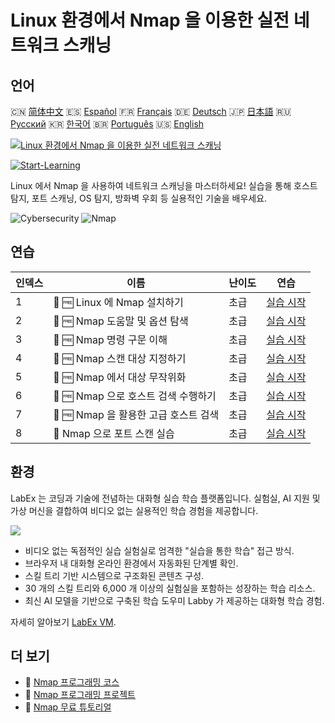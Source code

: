 # Linux 환경에서 Nmap 을 이용한 실전 네트워크 스캐닝

## 언어

🇨🇳 [简体中文](README_zh.md) 🇪🇸 [Español](README_es.md) 🇫🇷 [Français](README_fr.md) 🇩🇪 [Deutsch](README_de.md) 🇯🇵 [日本語](README_ja.md) 🇷🇺 [Русский](README_ru.md) 🇰🇷 [한국어](README_ko.md) 🇧🇷 [Português](README_pt.md) 🇺🇸 [English](README.md) 

[![Linux 환경에서 Nmap 을 이용한 실전 네트워크 스캐닝](https://cover-creator.labex.io/hands-on-network-scanning-with-nmap-on-linux.png?lang=ko)](https://labex.io/ko/courses/hands-on-network-scanning-with-nmap-on-linux)

[![Start-Learning](https://img.shields.io/badge/Start-Learning-whitesmoke?style=for-the-badge)](https://labex.io/ko/courses/hands-on-network-scanning-with-nmap-on-linux)

Linux 에서 Nmap 을 사용하여 네트워크 스캐닝을 마스터하세요! 실습을 통해 호스트 탐지, 포트 스캐닝, OS 탐지, 방화벽 우회 등 실용적인 기술을 배우세요.

![Cybersecurity](https://img.shields.io/badge/Cybersecurity-whitesmoke?style=for-the-badge&logo=cybersecurity)
![Nmap](https://img.shields.io/badge/Nmap-whitesmoke?style=for-the-badge&logo=nmap)


## 연습

|   인덱스 | 이름                                  | 난이도   | 연습                                                                                                                      |
|----------|---------------------------------------|----------|---------------------------------------------------------------------------------------------------------------------------|
|        1 | 📖 🆓 Linux 에 Nmap 설치하기          | 초급     | <a target='_blank' href='https://labex.io/ko/tutorials/nmap-install-nmap-on-linux-530181'>실습 시작</a>                   |
|        2 | 📖 🆓 Nmap 도움말 및 옵션 탐색        | 초급     | <a target='_blank' href='https://labex.io/ko/tutorials/nmap-explore-nmap-help-and-options-in-nmap-547101'>실습 시작</a>   |
|        3 | 📖 🆓 Nmap 명령 구문 이해             | 초급     | <a target='_blank' href='https://labex.io/ko/tutorials/nmap-understand-nmap-command-syntax-530159'>실습 시작</a>          |
|        4 | 📖 🆓 Nmap 스캔 대상 지정하기         | 초급     | <a target='_blank' href='https://labex.io/ko/tutorials/nmap-specify-targets-for-scanning-in-nmap-530185'>실습 시작</a>    |
|        5 | 📖 🆓 Nmap 에서 대상 무작위화         | 초급     | <a target='_blank' href='https://labex.io/ko/tutorials/nmap-randomize-targets-in-nmap-547108'>실습 시작</a>               |
|        6 | 📖 🆓 Nmap 으로 호스트 검색 수행하기  | 초급     | <a target='_blank' href='https://labex.io/ko/tutorials/nmap-perform-host-discovery-with-nmap-530184'>실습 시작</a>        |
|        7 | 📖 🆓 Nmap 을 활용한 고급 호스트 검색 | 초급     | <a target='_blank' href='https://labex.io/ko/tutorials/nmap-perform-advanced-host-discovery-in-nmap-547102'>실습 시작</a> |
|        8 | 📖  Nmap 으로 포트 스캔 실습          | 초급     | <a target='_blank' href='https://labex.io/ko/tutorials/nmap-conduct-port-scanning-with-nmap-530176'>실습 시작</a>         |

## 환경

LabEx 는 코딩과 기술에 전념하는 대화형 실습 학습 플랫폼입니다. 실험실, AI 지원 및 가상 머신을 결합하여 비디오 없는 실용적인 학습 경험을 제공합니다.

![](https://tutorial-screenshot.getvm.io/images/vm-1725247253.png)

- 비디오 없는 독점적인 실습 실험실로 엄격한 "실습을 통한 학습" 접근 방식.
- 브라우저 내 대화형 온라인 환경에서 자동화된 단계별 확인.
- 스킬 트리 기반 시스템으로 구조화된 콘텐츠 구성.
- 30 개의 스킬 트리와 6,000 개 이상의 실험실을 포함하는 성장하는 학습 리소스.
- 최신 AI 모델을 기반으로 구축된 학습 도우미 Labby 가 제공하는 대화형 학습 경험.

자세히 알아보기 [LabEx VM](https://support.labex.io/using-labex/virtual-machine).

## 더 보기

- 🔗 [Nmap 프로그래밍 코스](https://github.com/labex-labs/awesome-programming-courses)
- 🔗 [Nmap 프로그래밍 프로젝트](https://github.com/labex-labs/awesome-programming-projects)
- 🔗 [Nmap 무료 튜토리얼](https://github.com/labex-labs/nmap-free-tutorials)

